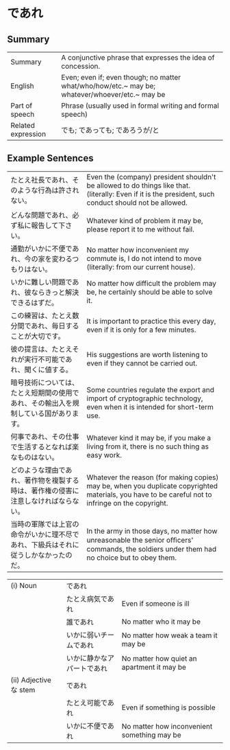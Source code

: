 # であれ

## Summary

<table><tr>   <td>Summary</td>   <td>A conjunctive phrase that expresses the idea of concession.</td></tr><tr>   <td>English</td>   <td>Even; even if; even though; no matter what/who/how/etc.~ may be; whatever/whoever/etc.~ may be</td></tr><tr>   <td>Part of speech</td>   <td>Phrase (usually used in formal writing and formal speech)</td></tr><tr>   <td>Related expression</td>   <td>でも; であっても; であろうが/と</td></tr></table>

## Example Sentences

<table><tr>   <td>たとえ社長であれ、そのような行為は許されない。</td>   <td>Even the (company) president shouldn't be allowed to do things like that. (literally: Even if it is the president, such conduct should not be allowed.</td></tr><tr>   <td>どんな問題であれ、必ず私に報告して下さい。</td>   <td>Whatever kind of problem it may be, please report it to me without fail.</td></tr><tr>   <td>通勤がいかに不便であれ、今の家を変わるつもりはない。</td>   <td>No matter how inconvenient my commute is, I do not intend to move (literally: from our current house).</td></tr><tr>   <td>いかに難しい問題であれ、彼ならきっと解決できるはずだ。</td>   <td>No matter how difficult the problem may be, he certainly should be able to solve it.</td></tr><tr>   <td>この練習は、たとえ数分間であれ、毎日することが大切です。</td>   <td>It is important to practice this every day, even if it is only for a few minutes.</td></tr><tr>   <td>彼の提言は、たとえそれが実行不可能であれ、聞くに値する。</td>   <td>His suggestions are worth listening to even if they cannot be carried out.</td></tr><tr>   <td>暗号技術については、たとえ短期間の使用であれ、その輸出入を規制している国があります。</td>   <td>Some countries regulate the export and import of cryptographic technology, even when it is intended for short-term use.</td></tr><tr>   <td>何事であれ、その仕事で生活するとなれば楽なものはない。</td>   <td>Whatever kind it may be, if you make a living from it, there is no such thing as easy work.</td></tr><tr>   <td>どのような理由であれ、著作物を複製する時は、著作権の侵害に注意しなければならない。</td>   <td>Whatever the reason (for making copies) may be, when you duplicate copyrighted materials, you have to be careful not to infringe on the copyright.</td></tr><tr>   <td>当時の軍隊では上官の命令がいかに理不尽であれ、下級兵はそれに従うしかなかったのだ。</td>   <td>In the army in those days, no matter how unreasonable the senior ofﬁcers' commands, the soldiers under them had no choice but to obey them.</td></tr></table>

<table class="table"><tbody><tr class="tr head"><td class="td"><span class="numbers">(i)</span> <span class="bold">Noun</span></td><td class="td"><span class="concept">であれ</span></td><td class="td"></td></tr><tr class="tr"><td class="td"></td><td class="td"><span>たとえ病気</span><span class="concept">であれ</span></td><td class="td"><span>Even if someone is ill</span></td></tr><tr class="tr"><td class="td"></td><td class="td"><span>誰</span><span class="concept">であれ</span></td><td class="td"><span>No matter who it may be</span></td></tr><tr class="tr"><td class="td"></td><td class="td"><span>いかに弱いチーム</span><span class="concept">であれ</span></td><td class="td"><span>No matter how weak a team it may be</span></td></tr><tr class="tr"><td class="td"></td><td class="td"><span>いかに静かなアパート</span><span class="concept">であれ</span></td><td class="td"><span>No matter how quiet an apartment it may be</span></td></tr><tr class="tr head"><td class="td"><span class="numbers">(ii)</span> <span class="bold">Adjective な stem</span></td><td class="td"><span class="concept">であれ</span></td><td class="td"></td></tr><tr class="tr"><td class="td"></td><td class="td"><span>たとえ可能</span><span class="concept">であれ</span></td><td class="td"><span>Even if something is possible</span></td></tr><tr class="tr"><td class="td"></td><td class="td"><span>いかに不便</span><span class="concept">であれ</span></td><td class="td"><span>No matter how inconvenient something may be</span></td></tr></tbody></table>

